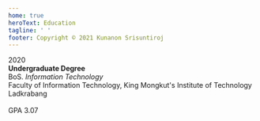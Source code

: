 ```yaml
---
home: true
heroText: Education
tagline: ' '
footer: Copyright © 2021 Kunanon Srisuntiroj
---
```


2020<br>
**Undergraduate Degree**<br>
BoS. *Information Technology*<br>
Faculty of Information Technology, King Mongkut's Institute of Technology Ladkrabang<br><br>
GPA 3.07<br>
